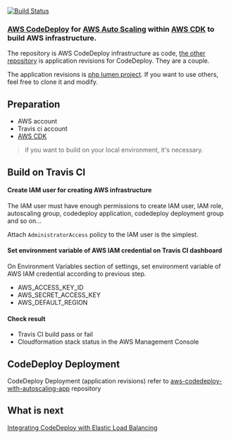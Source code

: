 [![Build Status](https://travis-ci.com/kimisme9386/aws-codedeploy-with-autoscaling-infra.svg?branch=master)](https://travis-ci.com/kimisme9386/aws-codedeploy-with-autoscaling-infra)

### [AWS CodeDeploy](https://aws.amazon.com/tw/codedeploy/) for [AWS Auto Scaling](https://aws.amazon.com/tw/autoscaling/) within [AWS CDK](https://github.com/aws/aws-cdk) to build AWS infrastructure.

The repository is AWS CodeDeploy infrastructure as code, [the other repository](https://github.com/kimisme9386/aws-codedeploy-with-autoscaling-app) is application revisions for CodeDeploy. They are a couple.

The application revisions is [php lumen project](https://lumen.laravel.com/). If you want to use others, feel free to clone it and modify.

## Preparation

- AWS account
- Travis ci account
- [AWS CDK](https://docs.aws.amazon.com/cdk/latest/guide/home.html)

> if you want to build on your local environment, it's necessary.

## Build on Travis CI

#### Create IAM user for creating AWS infrastructure

The IAM user must have enough permissions to create IAM user, IAM role, autoscaling group, codedeploy application, codedeploy deployment group and so on...

Attach `AdministratorAccess` policy to the IAM user is the simplest.

#### Set environment variable of AWS IAM credential on Travis CI dashboard

On Environment Variables section of settings, set environment variable of AWS IAM credential according to previous step.

- AWS_ACCESS_KEY_ID
- AWS_SECRET_ACCESS_KEY
- AWS_DEFAULT_REGION

#### Check result

- Travis CI build pass or fail
- Cloudformation stack status in the AWS Management Console

## CodeDeploy Deployment

CodeDeploy Deployment (application revisions) refer to [aws-codedeploy-with-autoscaling-app](https://github.com/kimisme9386/aws-codedeploy-with-autoscaling-app) repository

## What is next

[Integrating CodeDeploy with Elastic Load Balancing](https://docs.aws.amazon.com/codedeploy/latest/userguide/integrations-aws-elastic-load-balancing.html)
